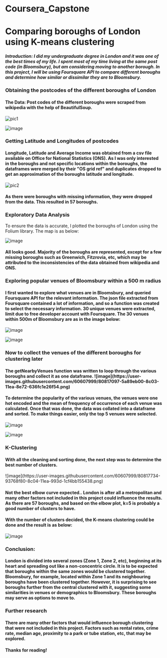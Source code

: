 # Coursera_Capstone
<h1>Comparing boroughs of London using K-means clustering</h1>
<p><h5><b>Introduction:</b> I did my undergraduate degree in London and it was one of the best times of my life. I spent most of my time living at the same post code (in Bloomsbury), but am considering moving to another borough. In this project, I will be using Foursquare API to compare different boroughs and determine how similar or dissimilar they are to Bloomsbury.</h5></p>

<h3>Obtaining the postcodes of the different boroughs of London</h3>
<p><h4><b>The Data:</b> Post codes of the different boroughs were scraped from wikipedia with the help of BeautifulSoup.</h4></p>

![pic1](https://user-images.githubusercontent.com/60607999/80818863-7e026500-8c06-11ea-8e5c-f18441a92a54.PNG)

![image](https://user-images.githubusercontent.com/60607999/80814638-d33a7880-8bfe-11ea-8bde-375822deebe3.png)

<h3>Getting Latitude and Longitudes of postcodes</h3>
<p><h4>Longitude, Latitude and Average Income was obtained from a csv file available on Office for National Statistics (ONS). As I was only interested in the boroughs and not specific locations within the boroughs, the dataframes were merged by their "OS grid ref" and duplicates dropped to get an approximation of the boroughs latitude and longitude.</h4></p>

![pic2](https://user-images.githubusercontent.com/60607999/80812686-02e78180-8bfb-11ea-8e7f-feaa0b7139f8.PNG)

<h4>As there were boroughs with missing information, they were dropped from the data. This resulted in 57 boroughs.</h4>

<h3>Exploratory Data Analysis</h3>
To ensure the data is accurate, I plotted the boroughs of London using the Folium library. The map is as below:

![image](https://user-images.githubusercontent.com/60607999/80815345-0f220d80-8c00-11ea-9ab3-c4d0a1c23787.png)

<h4>All looks good. Majority of the boroughs are represented, except for a few missing boroughs such as Greenwich, Fitzrovia, etc, which may be attributed to the inconsistencies of the data obtained from wikipedia and ONS.</h4>
<h3>Exploring popular venues of Bloomsbury within a 500 m radius</h3>
<h4>I first wanted to explore what venues are in Bloomsbury, and queried Foursquare API for the relevant information. The json file extracted from Foursquare contained a lot of information, and so a function was created to select the necessary information. 30 unique venues were extracted, limit due to free developer account with Foursquare. The 30 venues within 500m of Bloomsbury are as in the image below:</h4>

![image](https://user-images.githubusercontent.com/60607999/80818920-9a060680-8c06-11ea-80ba-ccbc0a5cb741.png)

![image](https://user-images.githubusercontent.com/60607999/80814197-03354c00-8bfe-11ea-8225-e68257dba603.png)

<h3>Now to collect the venues of the different boroughs for clustering later</h3>
<h4>The getNearbyVenues function was written to loop through the various boroughs and collect it as one dataframe.</4>
![image](https://user-images.githubusercontent.com/60607999/80817097-5a89eb00-8c03-11ea-8e72-636fc1e26f54.png)
<h4>To determine the popularity of the various venues, the venues were one hot encoded and the mean of frequency of occurrence of each venue was calculated. Once that was done, the data was collated into a dataframe and sorted. To make things easier, only the top 5 venues were selected.</h4>

![image](https://user-images.githubusercontent.com/60607999/80817514-28c55400-8c04-11ea-9a4a-cb8113805e67.png)

![image](https://user-images.githubusercontent.com/60607999/80817532-32e75280-8c04-11ea-993b-e245e586255d.png)

<h3>K-Clustering</h3>
<p><h4>With all the cleaning and sorting done, the next step was to determine the best number of clusters.</h4></p>
![image](https://user-images.githubusercontent.com/60607999/80817734-93768f80-8c04-11ea-993d-1cf4bb155438.png)
<h4>Not the best elbow curve expected.. London is after all a metropolitan and many other factors not included in this project could influence the results. As there are 57 boroughs, and based on the elbow plot, k=5 is probably a good number of clusters to have.</h4>
<p><h4>With the number of clusters decided, the K-means clustering could be done and the result is as below:</p></h4>

![image](https://user-images.githubusercontent.com/60607999/80818127-3e874900-8c05-11ea-9a55-e15c249893b4.png)


<h3>Conclusion:</h3>
<p><h4>London is divided into several zones (Zone 1, Zone 2, etc), beginning at its heart and spreading out like a non-concentric circle. It is to be expected that boroughs within the same zones would be clustered together. Bloomsbury, for example, located within Zone 1 and its neighbouring boroughs have been clustered together. However, it is surprising to see boroughs further from the central clustered with it, suggesting some similarities in venues or demographics to Bloomsbury. These boroughs may serve as options to move to.</h4></p>

<h3>Further research</h3>
<h4>There are many other factors that would influence borough clustering that were not included in this project. Factors such as rental rates, crime rate, median age, proximity to a park or tube station, etc, that may be explored. </h4>

<h4><p>Thanks for reading!</p></h4>
